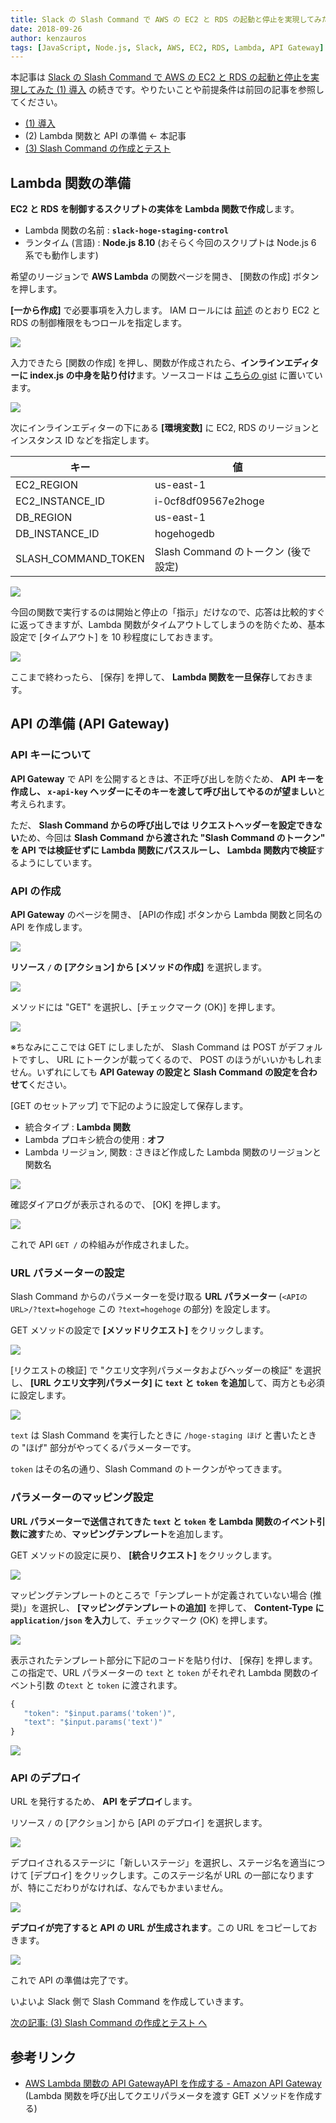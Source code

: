 ```yaml
---
title: Slack の Slash Command で AWS の EC2 と RDS の起動と停止を実現してみた (2) Lambda 関数と API の準備
date: 2018-09-26
author: kenzauros
tags: [JavaScript, Node.js, Slack, AWS, EC2, RDS, Lambda, API Gateway]
---
```


本記事は [Slack の Slash Command で AWS の EC2 と RDS の起動と停止を実現してみた (1) 導入](/aws-ec2-rds-instance-control-via-slack-slash-command-1) の続きです。やりたいことや前提条件は前回の記事を参照してください。

- [(1) 導入](/aws-ec2-rds-instance-control-via-slack-slash-command-1)
- (2) Lambda 関数と API の準備 ← 本記事
- [(3) Slash Command の作成とテスト](/aws-ec2-rds-instance-control-via-slack-slash-command-3)

## Lambda 関数の準備

**EC2 と RDS を制御するスクリプトの実体を Lambda 関数で作成**します。

- Lambda 関数の名前 : **`slack-hoge-staging-control`**
- ランタイム (言語) : **Node.js 8.10** (おそらく今回のスクリプトは Node.js 6 系でも動作します)

希望のリージョンで **AWS Lambda** の関数ページを開き、 [関数の作成] ボタンを押します。

**[一から作成]** で必要事項を入力します。 IAM ロールには [前述](/aws-ec2-rds-instance-control-via-slack-slash-command-1) のとおり EC2 と RDS の制御権限をもつロールを指定します。

![](images/aws-ec2-rds-instance-control-via-slack-slash-command-2-1.png)

入力できたら [関数の作成] を押し、関数が作成されたら、**インラインエディターに index.js の中身を貼り付け**ます。ソースコードは [こちらの gist](https://gist.github.com/kenzauros/965feb6f5a7fe9dd4ba2246a1628a8b3) に置いています。

![](images/aws-ec2-rds-instance-control-via-slack-slash-command-2-2.png)

次にインラインエディターの下にある **[環境変数]** に EC2, RDS のリージョンとインスタンス ID などを指定します。

キー| 値
-- | --
EC2_REGION | us-east-1
EC2_INSTANCE_ID | i-0cf8df09567e2hoge
DB_REGION | us-east-1
DB_INSTANCE_ID | hogehogedb
SLASH_COMMAND_TOKEN | Slash Command のトークン (後で設定)

![](images/aws-ec2-rds-instance-control-via-slack-slash-command-2-3.png)

今回の関数で実行するのは開始と停止の「指示」だけなので、応答は比較的すぐに返ってきますが、Lambda 関数がタイムアウトしてしまうのを防ぐため、基本設定で [タイムアウト] を 10 秒程度にしておきます。

![](images/aws-ec2-rds-instance-control-via-slack-slash-command-2-4.png)

ここまで終わったら、 [保存] を押して、 **Lambda 関数を一旦保存**しておきます。


## API の準備 (API Gateway)

### API キーについて

**API Gateway** で API を公開するときは、不正呼び出しを防ぐため、 **API キーを作成し、 `x-api-key` ヘッダーにそのキーを渡して呼び出してやるのが望ましい**と考えられます。

ただ、 **Slash Command からの呼び出しでは リクエストヘッダーを設定できない**ため、今回は **Slash Command から渡された "Slash Command のトークン" を API では検証せずに Lambda 関数にパススルーし、 Lambda 関数内で検証**するようにしています。

### API の作成

**API Gateway** のページを開き、 [APIの作成] ボタンから Lambda 関数と同名の API を作成します。

![](images/aws-ec2-rds-instance-control-via-slack-slash-command-2-5.png)

**リソース `/` の [アクション] から [メソッドの作成]** を選択します。

![](images/aws-ec2-rds-instance-control-via-slack-slash-command-2-6.png)

メソッドには "GET" を選択し、[チェックマーク (OK)] を押します。

![](images/aws-ec2-rds-instance-control-via-slack-slash-command-2-7.png)

※ちなみにここでは GET にしましたが、 Slash Command は POST がデフォルトですし、 URL にトークンが載ってくるので、 POST のほうがいいかもしれません。いずれにしても **API Gateway の設定と Slash Command の設定を合わせて**ください。

[GET のセットアップ] で下記のように設定して保存します。

- 統合タイプ : **Lambda 関数**
- Lambda プロキシ統合の使用 : **オフ**
- Lambda リージョン, 関数 : さきほど作成した Lambda 関数のリージョンと関数名

![](images/aws-ec2-rds-instance-control-via-slack-slash-command-2-8.png)

確認ダイアログが表示されるので、 [OK] を押します。

![](images/aws-ec2-rds-instance-control-via-slack-slash-command-2-9.png)

これで API `GET /` の枠組みが作成されました。

### URL パラメーターの設定

Slash Command からのパラメーターを受け取る **URL パラメーター** (`<APIのURL>/?text=hogehoge` この `?text=hogehoge` の部分) を設定します。

GET メソッドの設定で **[メソッドリクエスト]** をクリックします。

![](images/aws-ec2-rds-instance-control-via-slack-slash-command-2-10.png)

[リクエストの検証] で "クエリ文字列パラメータおよびヘッダーの検証" を選択し、 **[URL クエリ文字列パラメータ] に `text` と `token` を追加**して、両方とも必須に設定します。

![](images/aws-ec2-rds-instance-control-via-slack-slash-command-2-11.png)

`text` は Slash Command を実行したときに `/hoge-staging ほげ` と書いたときの "ほげ" 部分がやってくるパラメーターです。

`token` はその名の通り、Slash Command のトークンがやってきます。

### パラメーターのマッピング設定

**URL パラメーターで送信されてきた `text` と `token` を Lambda 関数のイベント引数に渡す**ため、**マッピングテンプレート**を追加します。

GET メソッドの設定に戻り、 **[統合リクエスト]** をクリックします。

![](images/aws-ec2-rds-instance-control-via-slack-slash-command-2-12.png)

マッピングテンプレートのところで「テンプレートが定義されていない場合 (推奨)」を選択し、 **[マッピングテンプレートの追加]** を押して、 **Content-Type に `application/json` を入力**して、チェックマーク (OK) を押します。

![](images/aws-ec2-rds-instance-control-via-slack-slash-command-2-13.png)

表示されたテンプレート部分に下記のコードを貼り付け、 [保存] を押します。この指定で、URL パラメーターの `text` と `token` がそれぞれ Lambda 関数のイベント引数 の`text` と `token` に渡されます。

```js
{
   "token": "$input.params('token')",
   "text": "$input.params('text')"
}
```

![](images/aws-ec2-rds-instance-control-via-slack-slash-command-2-14.png)

### API のデプロイ

URL を発行するため、 **API をデプロイ**します。

リソース `/` の [アクション] から [API のデプロイ] を選択します。

![](images/aws-ec2-rds-instance-control-via-slack-slash-command-2-15.png)

デプロイされるステージに「新しいステージ」を選択し、ステージ名を適当につけて [デプロイ] をクリックします。このステージ名が URL の一部になりますが、特にこだわりがなければ、なんでもかまいません。

![](images/aws-ec2-rds-instance-control-via-slack-slash-command-2-16.png)

**デプロイが完了すると API の URL が生成されます**。この URL をコピーしておきます。

![](images/aws-ec2-rds-instance-control-via-slack-slash-command-2-17.png)

これで API の準備は完了です。

いよいよ Slack 側で Slash Command を作成していきます。

[次の記事: (3) Slash Command の作成とテスト へ](/aws-ec2-rds-instance-control-via-slack-slash-command-3/)

## 参考リンク

- [AWS Lambda 関数の API GatewayAPI を作成する - Amazon API Gateway](https://docs.aws.amazon.com/ja_jp/apigateway/latest/developerguide/integrating-api-with-aws-services-lambda.html#api-as-lambda-proxy-expose-get-method-with-query-strings-to-call-lambda-function)
  (Lambda 関数を呼び出してクエリパラメータを渡す GET メソッドを作成する)